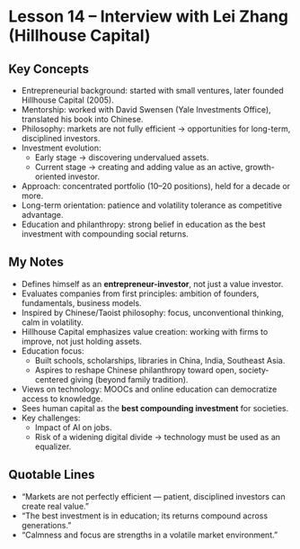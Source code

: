 # Lesson 14 – Interview with Lei Zhang (Hillhouse Capital)

## Key Concepts
- Entrepreneurial background: started with small ventures, later founded Hillhouse Capital (2005).  
- Mentorship: worked with David Swensen (Yale Investments Office), translated his book into Chinese.  
- Philosophy: markets are not fully efficient → opportunities for long-term, disciplined investors.  
- Investment evolution:  
  - Early stage → discovering undervalued assets.  
  - Current stage → creating and adding value as an active, growth-oriented investor.  
- Approach: concentrated portfolio (10–20 positions), held for a decade or more.  
- Long-term orientation: patience and volatility tolerance as competitive advantage.  
- Education and philanthropy: strong belief in education as the best investment with compounding social returns.  

## My Notes
- Defines himself as an **entrepreneur-investor**, not just a value investor.  
- Evaluates companies from first principles: ambition of founders, fundamentals, business models.  
- Inspired by Chinese/Taoist philosophy: focus, unconventional thinking, calm in volatility.  
- Hillhouse Capital emphasizes value creation: working with firms to improve, not just holding assets.  
- Education focus:  
  - Built schools, scholarships, libraries in China, India, Southeast Asia.  
  - Aspires to reshape Chinese philanthropy toward open, society-centered giving (beyond family tradition).  
- Views on technology: MOOCs and online education can democratize access to knowledge.  
- Sees human capital as the **best compounding investment** for societies.  
- Key challenges:  
  - Impact of AI on jobs.  
  - Risk of a widening digital divide → technology must be used as an equalizer.  

## Quotable Lines
- “Markets are not perfectly efficient — patient, disciplined investors can create real value.”  
- “The best investment is in education; its returns compound across generations.”  
- “Calmness and focus are strengths in a volatile market environment.”  
